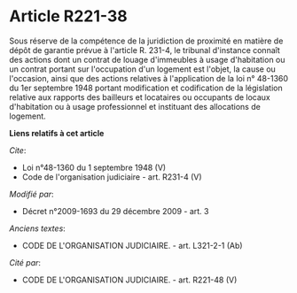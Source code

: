 # Article R221-38

Sous réserve de la compétence de la juridiction de proximité en matière de dépôt de garantie prévue à l'article R. 231-4, le
tribunal d'instance connaît des actions dont un contrat de louage d'immeubles à usage d'habitation ou un contrat portant sur
l'occupation d'un logement est l'objet, la cause ou l'occasion, ainsi que des actions relatives à l'application de la loi n°
48-1360 du 1er septembre 1948 portant modification et codification de la législation relative aux rapports des bailleurs et
locataires ou occupants de locaux d'habitation ou à usage professionnel et instituant des allocations de logement.

**Liens relatifs à cet article**

_Cite_:

  - Loi n°48-1360 du 1 septembre 1948 (V)
  - Code de l'organisation judiciaire - art. R231-4 (V)

_Modifié par_:

  - Décret n°2009-1693 du 29 décembre 2009 - art. 3

_Anciens textes_:

  - CODE DE L'ORGANISATION JUDICIAIRE. - art. L321-2-1 (Ab)

_Cité par_:

  - CODE DE L'ORGANISATION JUDICIAIRE. - art. R221-48 (V)

